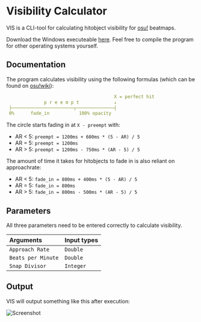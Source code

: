 # Visibility Calculator

VIS is a CLI-tool for calculating hitobject visibility for [osu!](https://github.com/ppy/osu) beatmaps.

Download the Windows executeable [here](https://pennek.s-ul.eu/L1MOTO1R.zip). Feel free to compile the program for other operating systems yourself.

## Documentation

The program calculates visibility using the following formulas (which can be found on [osu!wiki](https://github.com/ppy/osu-wiki/blob/master/meta/unused/difficulty-settings.md)):

```yaml
                                        X = perfect hit
              p r e e m p t             ↓
 ├───────────────────────┬──────────────┤
 0%      fade_in           100% opacity
```

The circle starts fading in at `X - preempt` with:

- AR < 5: `preempt = 1200ms + 600ms * (5 - AR) / 5`
- AR = 5: `preempt = 1200ms`
- AR > 5: `preempt = 1200ms - 750ms * (AR - 5) / 5`

The amount of time it takes for hitobjects to fade in is also reliant on approachrate:

- AR < 5: `fade_in = 800ms + 400ms * (5 - AR) / 5`
- AR = 5: `fade_in = 800ms`
- AR > 5: `fade_in = 800ms - 500ms * (AR - 5) / 5`

## Parameters

All three parameters need to be entered correctly to calculate visibility.

Arguments | Input types
:-- | ---
`Approach Rate` | `Double`
`Beats per Minute` | `Double`
`Snap Divisor` | `Integer`

## Output

VIS will output something like this after execution:

![Screenshot](https://i.imgur.com/r3S23RL.jpg " ")
